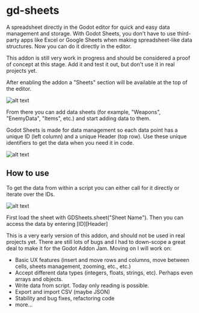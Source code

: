# gd-sheets
A spreadsheet directly in the Godot editor for quick and easy data management and storage.
With Godot Sheets, you don't have to use third-party apps like Excel or Google Sheets when making spreadsheet-like data structures. Now you can do it directly in the editor.

This addon is still very work in progress and should be considered a proof of concept at this stage. Add it and test it out, but don't use it in real projects yet.

After enabling the addon a "Sheets" section will be available at the top of the editor.

![alt text](https://imgur.com/8s33ANy)

From there you can add data sheets (for example, "Weapons", "EnemyData", "Items", etc.) and start adding data to them.

Godot Sheets is made for data management so each data point has a unique ID (left column) and a unique Header (top row). Use these unique identifiers to get the data when you need it in code.

![alt text](https://imgur.com/tH4cA5V)

How to use
----------
To get the data from within a script you can either call for it directly or iterate over the IDs.

![alt text](https://imgur.com/GewpxyE)

First load the sheet with GDSheets.sheet("Sheet Name"). Then you can access the data by entering [ID][Header]

This is a very early version of this addon, and should not be used in real projects yet. There are still lots of bugs and I had to down-scope a great deal to make it for the Godot Addon Jam. Moving on I will work on:

* Basic UX features (insert and move rows and columns, move between cells, sheets management, zooming, etc., etc.)
* Accept different data types (integers, floats, strings, etc). Perhaps even arrays and objects.
* Write data from script. Today only reading is possible.
* Export and import CSV (maybe JSON)
* Stability and bug fixes, refactoring code
* more...
